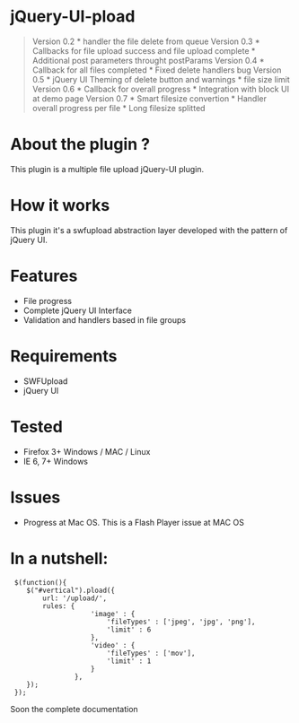 # jQuery-UI-pload
> Version 0.2
	* handler the file delete from queue
> Version 0.3
    * Callbacks for file upload success and file upload complete
    * Additional post parameters throught postParams
> Version 0.4
    * Callback for all files completed
    * Fixed delete handlers bug
> Version 0.5
    * jQuery UI Theming of delete button and warnings
	* file size limit
> Version 0.6
    * Callback for overall progress
    * Integration with block UI at demo page
> Version 0.7
	* Smart filesize convertion
	* Handler overall progress per file
	* Long filesize splitted

# About the plugin ?

This plugin is a multiple file upload jQuery-UI plugin. 

# How it works

This plugin it's a swfupload abstraction layer developed with the pattern of jQuery UI.

# Features

* File progress
* Complete jQuery UI Interface
* Validation and handlers based in file groups


# Requirements

* SWFUpload
* jQuery UI

# Tested

* Firefox 3+ Windows / MAC / Linux
* IE 6, 7+ Windows

# Issues

* Progress at Mac OS. This is a Flash Player issue at MAC OS


# In a nutshell:
     $(function(){
        $("#vertical").pload({
			url: '/upload/',
			rules: {
						'image' : {
							'fileTypes' : ['jpeg', 'jpg', 'png'],
							'limit' : 6
						},
						'video' : {
							'fileTypes' : ['mov'],
							'limit' : 1
						}
					},
		});
     });

Soon the complete documentation